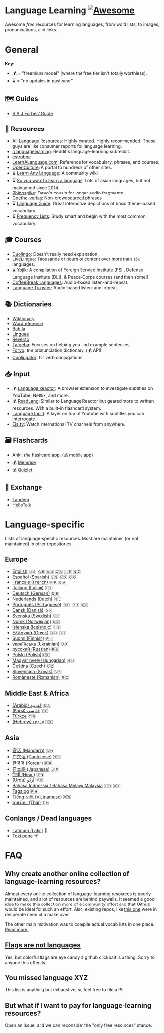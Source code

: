 # Language Learning [![Awesome](https://awesome.re/badge-flat.svg)](https://awesome.re)
Awesome *free* resources for learning languages, from word lists, to images, pronunciations, and links.

# General

**Key:**
- 💰 = "freemium model" (where the free tier isn't totally worthless).
- ⌛️ = "no updates in past year"
## 🗺 Guides
- [S A J Forbes' Guide](https://sajforbes.nz/languageguide/introduction/)

## 📀 Resources
- [All Language Resources](https://www.alllanguageresources.com/): Highly curated. Highly recommended. These guys are like consumer reports for language learning.
- [r/languagelearning](https://www.reddit.com/r/languagelearning/wiki/index): Reddit's language-learning subreddit.
- [cstrobbe](https://cstrobbe.gitlab.io/languagelearning/)
- [LearnALanguage.com](https://www.learnalanguage.com/): Reference for vocabulary, phrases, and courses.
- [OpenCulture](https://www.openculture.com/freelanguagelessons): A portal to hundreds of other sites.
- ⌛️ [Learn Any Language](https://learnanylanguage.fandom.com/wiki/Learn_Any_Language): A community wiki
- ⌛️ [So you want to learn a language](https://sites.google.com/site/soyouwanttolearnalanguage/home): Lots of asian languages, but not maintained since 2014.
- [Rhinospike](https://rhinospike.com/): Forvo's cousin for longer audio fragments.
- [Goethe-verlag](https://www.goethe-verlag.com/book2/EN/): Non-crowdsourced phrases
- ⌛️ [Language Guide](https://www.languageguide.org/): Great interactive depictions of basic theme-based vocabulary.
- ⌛️ [Frequency Lists](https://en.wiktionary.org/wiki/Wiktionary:Frequency_lists): Study smart and begin with the most common vocabulary.
## 🎓 Courses
- [Duolingo](https://duolingo.com/): Doesn't really need explanation.
- [LiveLingua](https://www.livelingua.com/project): Thousands of hours of content over more than 130 languages.
- ⌛️ [Yojik](https://fsi-languages.yojik.eu/): A compilation of Foreign Service Institute (FSI), Defense Language Institute (DLI), & Peace-Corps courses (and then some!)
- [CoffeeBreak Languages](https://coffeebreaklanguages.com/): Audio-based listen-and-repeat.
- [Language Transfer](https://www.languagetransfer.org/): Audio-based listen-and-repeat.

## 📚 Dictionaries
- [Wiktionary](https://www.wiktionary.org/)
- [Wordreference](https://wordreference.com/)
- [Bab.la](https://bab.la/)
- [Linguee](https://www.linguee.com/)
- [Reverso](https://www.reverso.net/text-translation)
- [Tatoeba](https://tatoeba.org/en/): Focuses on helping you find example sentences
- [Forvo](https://forvo.com/): *the* pronunciation dictionary. (💰 API)
- [Cooljugator](https://cooljugator.com/): for verb conjugations

## 📥 Input
- 💰 [Language Reactor](https://www.languagereactor.com): A browser extension to investigate subtitles on YouTube, Netflix, and more. 
- 💰 [ReadLang](https://readlang.com/): Similar to Language Reactor but geared more to written resources. With a built-in flashcard system.
- [Language Input](https://www.languageinput.com/): A layer on top of Youtube with subtitles you can interrogate
- [Eja.tv](https://eja.tv/): Watch international TV channels from anywhere.

## 🗃 Flashcards

- [Anki](https://apps.ankiweb.net/): *the* flashcard app. (💰 mobile app)
- 💰 [Memrise](https://www.memrise.com/)
- 💰 [Quizlet](https://quizlet.com/)

## 💱 Exchange

- [Tandem](https://www.tandem.net/)
- [HelloTalk](https://www.hellotalk.com/?lang=en)

# Language-specific

Lists of language-specific resources. Most are maintained (or not maintained) in other repositories.

## Europe
- [English](/languages/en) 🇺🇸 🇬🇧 🇦🇺 🇨🇦 🇮🇪 🇳🇿
- [Español (Spanish)](/languages/es) 🇪🇸 🇲🇽 🇨🇴 
- [Français (French)](/languages/fr) 🇫🇷 🇨🇦 
- [Italiano (Italian)](/languages/it) 🇮🇹 
- [Deutsch (German)](/languages/de) 🇩🇪 
- [Nederlands (Dutch)](/languages/nl) 🇳🇱
- [Português (Portuguese)](/languages/pt) 🇧🇷 🇵🇹 🇲🇿
- [Dansk (Danish)](/languages/da) 🇩🇰
- [Svenska (Swedish)](/languages/sv) 🇸🇪
- [Norsk (Norwegian)](/languages/no) 🇳🇴
- [íslenska (Icelandic)](/languages/is) 🇮🇸
- [Eλληνικά (Greek)](/languages/el) 🇬🇷 🇨🇾
- [Suomi (Finnish)](/languages/fi) 🇫🇮
- [украї́нська (Ukrainian)](/languages/uk) 🇺🇦
- [русский (Russian)](/languages/ru) 🇷🇺
- [Polski (Polish)](/languages/pl) 🇵🇱
- [Magyar nyelv (Hungarian)](/languages/hu) 🇭🇺
- [Čeština (Czech)](/languages/cs) 🇨🇿
- [Slovenčina (Slovak)](/languages/sk) 🇸🇰
- [Românește (Romanian)](/languages/ro) 🇷🇴

## Middle East & Africa
- [(Arabic) العربية](/languages/ar) 🇸🇦
- [(Farsi)  فارسی](/languages/fa) 🇮🇷
- [Türkçe](/languages/tr) 🇹🇷
- [(Hebrew) עִבְרִית](/languages/he) 🇮🇱

## Asia
- [官话 (Mandarin)](/languages/zh/cmn/) 🇨🇳
- [广东话 (Cantonese)](/languages/zh/yue/) 🇭🇰
- [한국어 (Korean)](/languages/ko) 🇰🇷
- [日本語 (Japanese)](/languages/ja) 🇯🇵
- [हिन्दी (Hindi)](/languages/hi) 🇮🇳
- [(Urdu) اُردُو](/languages/ur) 🇵🇰
- [Bahasa Indonesia / Bahasa Melayu Malaysia](/languages/id) 🇮🇩 🇲🇾
- [Tagalog](/languages/tl) 🇵🇭
- [Tiếng-việt (Vietnamese)](/languages/vi) 🇻🇳
- [ภาษาไทย (Thai)](/languages/th) 🇹🇭

## Conlangs / Dead languages
- [Latīnum (Latin)](/languages/la) 🦅
- [Toki pona](/languages/tp) ☀️


# FAQ 
## Why create another online collection of language-learning resources?
Almost every online collection of language-learning resources is poorly maintained, and a lot of resources are behind paywalls. It seemed a good idea to make this collection more of a community effort and that Github would be ideal for such an effort. Also, existing repos, like [this one](https://github.com/melling/LanguageLearning) were in desperate need of a make over.

The other main motivation was to compile actual vocab lists in one place. [Read more.](/freqlists)

## [Flags are not languages](http://www.flagsarenotlanguages.com/blog/why-flags-do-not-represent-language/)
Yes, but colorful flags are eye candy & github clickbait is a thing. Sorry to anyone this offends.

## You missed language XYZ
This list is anything but exhaustive, so feel free to file a PR.


## But what if I want to pay for language-learning resources?
Open an issue, and we can reconsider the "only free resources" stance.
